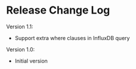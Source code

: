 # Release Change Log

Version 1.1:
 - Support extra where clauses in InfluxDB query

Version 1.0:
 - Initial version
